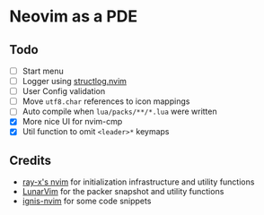 # Neovim as a PDE

## Todo

- [ ] Start menu
- [ ] Logger using [structlog.nvim](https://github.com/Tastyep/structlog.nvim) 
- [ ] User Config validation 
- [ ] Move `utf8.char` references to icon mappings 
- [ ] Auto compile when `lua/packs/**/*.lua` were written 
- [x] More nice UI for nvim-cmp 
- [x] Util function to omit `<leader>*` keymaps 

## Credits

- [ray-x's nvim](https://github.com/ray-x/nvim) for initialization infrastructure and utility functions
- [LunarVim](https://github.com/LunarVim/LunarVim) for the packer snapshot and utility functions
- [ignis-nvim](https://github.com/max397574/ignis-nvim) for some code snippets
